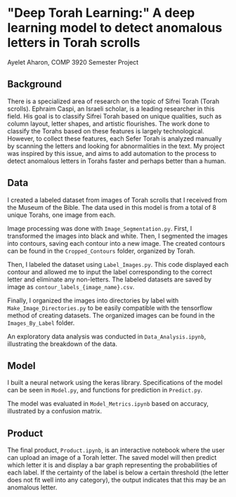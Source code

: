 # "Deep Torah Learning:" A deep learning model to detect anomalous letters in Torah scrolls
Ayelet Aharon, COMP 3920 Semester Project

## Background

There is a specialized area of research on the topic of Sifrei Torah (Torah scrolls). 
Ephraim Caspi, an Israeli scholar, is a leading researcher in this field. 
His goal is to classify Sifrei Torah based on unique qualities, such as column layout, letter shapes, and artistic flourishes. 
The work done to classify the Torahs based on these features is largely technological. 
However, to collect these features, each Sefer Torah is analyzed manually by scanning the letters and looking for abnormalities in the text. 
My project was inspired by this issue, and aims to add automation to the process to detect anomalous letters in Torahs faster and perhaps better than a human. 

## Data

I created a labeled dataset from images of Torah scrolls that I received from the Museum of the Bible. 
The data used in this model is from a total of 8 unique Torahs, one image from each. 

Image processing was done with `Image_Segmentation.py`.
First, I transformed the images into black and white. 
Then, I segmented the images into contours, saving each contour into a new image. The created contours can be found in the `Cropped_Contours` folder, organized by Torah.

Then, I labeled the dataset using `Label_Images.py`. 
This code displayed each contour and allowed me to input the label corresponding to the correct letter and eliminate any non-letters.
The labeled datasets are saved by image as `contour_labels_{image_name}.csv`.

Finally, I organized the images into directories by label with `Make_Image_Directories.py` to be easily compatible with the tensorflow method of creating datasets.
The organized images can be found in the `Images_By_Label` folder.

An exploratory data analysis was conducted in `Data_Analysis.ipynb`, illustrating the breakdown of the data. 

## Model

I built a neural network using the keras library. Specifications of the model can be seen in `Model.py`, and functions for prediction in `Predict.py`.

The model was evaluated in `Model_Metrics.ipynb` based on accuracy, illustrated by a confusion matrix.

## Product

The final product, `Product.ipynb`, is an interactive notebook where the user can upload an image of a Torah letter. 
The saved model will then predict which letter it is and display a bar graph representing the probabilities of each label.
If the certainty of the label is below a certain threshold (the letter does not fit well into any category), the output indicates that this may be an anomalous letter.



